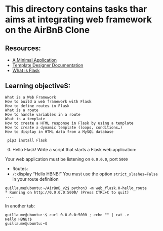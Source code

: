 # This directory contains tasks thar aims at integrating web framework on the AirBnB Clone

## Resources:
- [A Minimal Application](https://flask.palletsprojects.com/en/2.3.x/quickstart/#url-building)
- [Template Designer Documentation](https://jinja.palletsprojects.com/en/2.9.x/templates/#synopsis)
- [What is Flask](https://palletsprojects.com/p/flask/)


## Learning objectiveS:
```
What is a Web Framework
How to build a web framework with Flask
How to define routes in Flask
What is a route
How to handle variables in a route
What is a template
How to create a HTML response in Flask by using a template
How to create a dynamic template (loops, conditions…)
How to display in HTML data from a MySQL database
```


```
 pip3 install Flask
```

0. Hello Flask!
Write a script that starts a Flask web application:

Your web application must be listening on ``0.0.0.0``, port ``5000``
- Routes:
-   ``/``: display “Hello HBNB!”
You must use the option ```strict_slashes=False``` in your route definition
```
guillaume@ubuntu:~/AirBnB_v2$ python3 -m web_flask.0-hello_route
* Running on http://0.0.0.0:5000/ (Press CTRL+C to quit)
....
```
In another tab:
```
guillaume@ubuntu:~$ curl 0.0.0.0:5000 ; echo "" | cat -e
Hello HBNB!$
guillaume@ubuntu:~$
```
